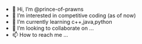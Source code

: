 - 👋 Hi, I’m @prince-of-prawns
- 👀 I’m interested in competitive coding (as of now)
- 🌱 I’m currently learning c++,java,python
- 💞️ I’m looking to collaborate on ...
- 📫 How to reach me ...

<!---
prince-of-prawns/prince-of-prawns is a ✨ special ✨ repository because its `README.md` (this file) appears on your GitHub profile.
You can click the Preview link to take a look at your changes.
--->

